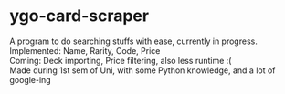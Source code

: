 # ygo-card-scraper
A program to do searching stuffs with ease, currently in progress.  
Implemented: Name, Rarity, Code, Price  
Coming: Deck importing, Price filtering, also less runtime :(  
Made during 1st sem of Uni, with some Python knowledge, and a lot of google-ing  
 
